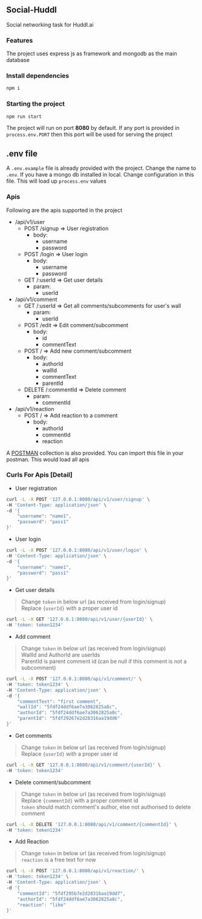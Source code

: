 ## Social-Huddl

Social networking task for Huddl.ai

### Features
The project uses express js as framework and mongodb as the main database

### Install dependencies
```bash
npm i
```

### Starting the project
```bash
npm run start
```
The project will run on port **8080** by default. If any port is provided in `process.env.PORT` then this port will be used for serving the project

## .env file
A `.env.example` file is already provided with the project. Change the name to `.env`.
If you have a mongo db installed in local.
Change configuration in this file. This will load up `process.env`  values

### Apis
Following are the apis supported in the project
- /api/v1/user
  - POST /signup    => User registration
    - body:
      - username
      - password
  - POST /login     => User login
    - body:
      - username
      - password
  - GET /:userId   => Get user details
    - param:
      - userId
- /api/v1/comment
  - GET /:userId    => Get all comments/subcomments for user's wall
    - param:
      - userId
  - POST /edit      => Edit comment/subcomment
    - body:
      - id
      - commentText
  - POST /          => Add new comment/subcomment
    - body:
      - authorId
      - wallId
      - commentText
      - parentId
  - DELETE /:commentId  => Delete comment
    - param:
      - commentId
- /api/v1/reaction
  - POST /          => Add reaction to a comment
    - body:
      - authorId
      - commentId
      - reaction

A [POSTMAN](postman/social-huddl.postman_collection.json) collection is also provided. You can import this file in your postman. This would load all apis


### Curls For Apis [Detail]
- User registration
```bash
curl -L -X POST '127.0.0.1:8080/api/v1/user/signup' \
-H 'Content-Type: application/json' \
-d '{
    "username": "name1",
    "password": "pass1"
}'
```

- User login
```bash
curl -L -X POST '127.0.0.1:8080/api/v1/user/login' \
-H 'Content-Type: application/json' \
-d '{
    "username": "name1",
    "password": "pass1"
}'
```

- Get user details
> Change `token` in below url (as received from login/signup)<br>
> Replace `{userId}` with a proper user id
```bash
curl -L -X GET '127.0.0.1:8080/api/v1/user/{userId}' \
-H 'token: token1234'
```

- Add comment
> Change `token` in below url (as received from login/signup)<br>
> WallId and AuthorId are userIds <br>
> ParentId is parent comment id (can be null if this comment is not a subcomment)
```bash
curl -L -X POST '127.0.0.1:8080/api/v1/comment/' \
-H 'token: token1234' \
-H 'Content-Type: application/json' \
-d '{
    "commentText": "first comment",
    "wallId": "5fdf24ddf6ae7a3062825a8c",
    "authorId": "5fdf24ddf6ae7a3062825a8c",
    "parentId": "5fdf29267e2d28316aa19dd6"
}'
```

- Get comments
> Change `token` in below url (as received from login/signup)<br>
> Replace `{userId}` with a proper user id
```bash
curl -L -X GET '127.0.0.1:8080/api/v1/comment/{userId}' \
-H 'token: token1234'
```

- Delete comment/subcomment
> Change `token` in below url (as received from login/signup)<br>
> Replace `{commentId}` with a proper comment id<br>
> `token` should match comment's author, else not authorised to delete comment
```bash
curl -L -X DELETE '127.0.0.1:8080/api/v1/comment/{commentId}' \
-H 'token: token1234'
```

- Add Reaction
> Change `token` in below url (as received from login/signup)<br>
> `reaction` is a free text for now
```bash
curl -L -X POST '127.0.0.1:8080/api/v1/reaction/' \
-H 'token: token1234' \
-H 'Content-Type: application/json' \
-d '{
    "commentId": "5fdf295b7e2d28316aa19dd7",
    "authorId": "5fdf24ddf6ae7a3062825a8c",
    "reaction": "like"
}'
```